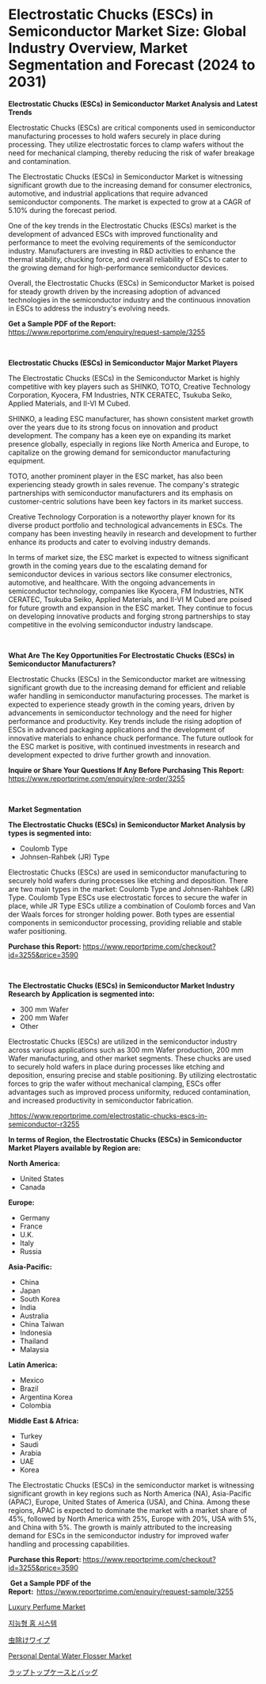 <p><h1>Electrostatic Chucks (ESCs) in Semiconductor Market Size: Global Industry Overview, Market Segmentation and Forecast (2024 to 2031)</h1></p><p><strong>Electrostatic Chucks (ESCs) in Semiconductor Market Analysis and Latest Trends</strong></p>
<p><p>Electrostatic Chucks (ESCs) are critical components used in semiconductor manufacturing processes to hold wafers securely in place during processing. They utilize electrostatic forces to clamp wafers without the need for mechanical clamping, thereby reducing the risk of wafer breakage and contamination.</p><p>The Electrostatic Chucks (ESCs) in Semiconductor Market is witnessing significant growth due to the increasing demand for consumer electronics, automotive, and industrial applications that require advanced semiconductor components. The market is expected to grow at a CAGR of 5.10% during the forecast period.</p><p>One of the key trends in the Electrostatic Chucks (ESCs) market is the development of advanced ESCs with improved functionality and performance to meet the evolving requirements of the semiconductor industry. Manufacturers are investing in R&D activities to enhance the thermal stability, chucking force, and overall reliability of ESCs to cater to the growing demand for high-performance semiconductor devices.</p><p>Overall, the Electrostatic Chucks (ESCs) in Semiconductor Market is poised for steady growth driven by the increasing adoption of advanced technologies in the semiconductor industry and the continuous innovation in ESCs to address the industry's evolving needs.</p></p>
<p><strong>Get a Sample PDF of the Report:&nbsp;</strong> <a href="https://www.reportprime.com/enquiry/request-sample/3255">https://www.reportprime.com/enquiry/request-sample/3255</a></p>
<p>&nbsp;</p>
<p><strong>Electrostatic Chucks (ESCs) in Semiconductor Major Market Players</strong></p>
<p><p>The Electrostatic Chucks (ESCs) in the Semiconductor Market is highly competitive with key players such as SHINKO, TOTO, Creative Technology Corporation, Kyocera, FM Industries, NTK CERATEC, Tsukuba Seiko, Applied Materials, and II-VI M Cubed.</p><p>SHINKO, a leading ESC manufacturer, has shown consistent market growth over the years due to its strong focus on innovation and product development. The company has a keen eye on expanding its market presence globally, especially in regions like North America and Europe, to capitalize on the growing demand for semiconductor manufacturing equipment.</p><p>TOTO, another prominent player in the ESC market, has also been experiencing steady growth in sales revenue. The company's strategic partnerships with semiconductor manufacturers and its emphasis on customer-centric solutions have been key factors in its market success.</p><p>Creative Technology Corporation is a noteworthy player known for its diverse product portfolio and technological advancements in ESCs. The company has been investing heavily in research and development to further enhance its products and cater to evolving industry demands.</p><p>In terms of market size, the ESC market is expected to witness significant growth in the coming years due to the escalating demand for semiconductor devices in various sectors like consumer electronics, automotive, and healthcare. With the ongoing advancements in semiconductor technology, companies like Kyocera, FM Industries, NTK CERATEC, Tsukuba Seiko, Applied Materials, and II-VI M Cubed are poised for future growth and expansion in the ESC market. They continue to focus on developing innovative products and forging strong partnerships to stay competitive in the evolving semiconductor industry landscape.</p></p>
<p>&nbsp;</p>
<p><strong>What Are The Key Opportunities For Electrostatic Chucks (ESCs) in Semiconductor Manufacturers?</strong></p>
<p><p>Electrostatic Chucks (ESCs) in the Semiconductor market are witnessing significant growth due to the increasing demand for efficient and reliable wafer handling in semiconductor manufacturing processes. The market is expected to experience steady growth in the coming years, driven by advancements in semiconductor technology and the need for higher performance and productivity. Key trends include the rising adoption of ESCs in advanced packaging applications and the development of innovative materials to enhance chuck performance. The future outlook for the ESC market is positive, with continued investments in research and development expected to drive further growth and innovation.</p></p>
<p><strong>Inquire or Share Your Questions If Any Before Purchasing This Report:</strong> <a href="https://www.reportprime.com/enquiry/pre-order/3255">https://www.reportprime.com/enquiry/pre-order/3255</a></p>
<p>&nbsp;</p>
<p><strong>Market Segmentation</strong></p>
<p><strong>The Electrostatic Chucks (ESCs) in Semiconductor Market Analysis by types is segmented into:</strong></p>
<p><ul><li>Coulomb Type</li><li>Johnsen-Rahbek (JR) Type</li></ul></p>
<p><p>Electrostatic Chucks (ESCs) are used in semiconductor manufacturing to securely hold wafers during processes like etching and deposition. There are two main types in the market: Coulomb Type and Johnsen-Rahbek (JR) Type. Coulomb Type ESCs use electrostatic forces to secure the wafer in place, while JR Type ESCs utilize a combination of Coulomb forces and Van der Waals forces for stronger holding power. Both types are essential components in semiconductor processing, providing reliable and stable wafer positioning.</p></p>
<p><strong>Purchase this Report:&nbsp;</strong><a href="https://www.reportprime.com/checkout?id=3255&price=3590">https://www.reportprime.com/checkout?id=3255&price=3590</a></p>
<p>&nbsp;</p>
<p><strong>The Electrostatic Chucks (ESCs) in Semiconductor Market Industry Research by Application is segmented into:</strong></p>
<p><ul><li>300 mm Wafer</li><li>200 mm Wafer</li><li>Other</li></ul></p>
<p><p>Electrostatic Chucks (ESCs) are utilized in the semiconductor industry across various applications such as 300 mm Wafer production, 200 mm Wafer manufacturing, and other market segments. These chucks are used to securely hold wafers in place during processes like etching and deposition, ensuring precise and stable positioning. By utilizing electrostatic forces to grip the wafer without mechanical clamping, ESCs offer advantages such as improved process uniformity, reduced contamination, and increased productivity in semiconductor fabrication.</p></p>
<p><a href="https://www.reportprime.com/electrostatic-chucks-escs-in-semiconductor-r3255">&nbsp;https://www.reportprime.com/electrostatic-chucks-escs-in-semiconductor-r3255</a></p>
<p><strong>In terms of Region, the Electrostatic Chucks (ESCs) in Semiconductor Market Players available by Region are:</strong></p>
<p>
    <p> <strong> North America: </strong>
        <ul>
            <li>United States</li>
            <li>Canada</li>
        </ul>
        </p> 
    <p> <strong> Europe: </strong>
        <ul>
            <li>Germany</li>
            <li>France</li>
            <li>U.K.</li>
            <li>Italy</li>
            <li>Russia</li>
        </ul>
        </p> 
    <p> <strong> Asia-Pacific: </strong>
        <ul>
            <li>China</li>
            <li>Japan</li>
            <li>South Korea</li>
            <li>India</li>
            <li>Australia</li>
            <li>China Taiwan</li>
            <li>Indonesia</li>
            <li>Thailand</li>
            <li>Malaysia</li>
        </ul>
        </p> 
    <p> <strong> Latin America: </strong>
        <ul>
            <li>Mexico</li>
            <li>Brazil</li>
            <li>Argentina Korea</li>
            <li>Colombia</li>
        </ul>
        </p> 
    <p> <strong> Middle East & Africa: </strong>
        <ul>
            <li>Turkey</li>
            <li>Saudi</li>
            <li>Arabia</li>
            <li>UAE</li>
            <li>Korea</li>
        </ul>
    </p>
    </p>
<p><p>The Electrostatic Chucks (ESCs) in the semiconductor market is witnessing significant growth in key regions such as North America (NA), Asia-Pacific (APAC), Europe, United States of America (USA), and China. Among these regions, APAC is expected to dominate the market with a market share of 45%, followed by North America with 25%, Europe with 20%, USA with 5%, and China with 5%. The growth is mainly attributed to the increasing demand for ESCs in the semiconductor industry for improved wafer handling and processing capabilities.</p></p>
<p><strong>Purchase this Report: </strong><a href="https://www.reportprime.com/checkout?id=3255&price=3590">https://www.reportprime.com/checkout?id=3255&price=3590</a></p>
<p>&nbsp;<strong>Get a Sample PDF of the Report:&nbsp;&nbsp;</strong><a href="https://www.reportprime.com/enquiry/request-sample/3255">https://www.reportprime.com/enquiry/request-sample/3255</a></p>
<p><strong></strong></p>
<p><p><a href="https://issuu.com/reportprime-2/docs/luxury-perfume-market-size-2030.pptx">Luxury Perfume Market</a></p><p><a href="https://medium.com/@munchkin678568/%EC%A7%80%EB%8A%A5%ED%98%95-%EA%B0%80%EC%A0%95-%EC%8B%9C%EC%8A%A4%ED%85%9C-%EC%8B%9C%EC%9E%A5%EC%9D%80-%EC%8B%9C%EC%9E%A5-%EC%A0%90%EC%9C%A0%EC%9C%A8-%EC%8B%9C%EC%9E%A5-%EB%8F%99%ED%96%A5-%EB%B0%8F-%EC%8B%9C%EC%9E%A5-%EC%84%B1%EC%9E%A5%EC%97%90-%EB%8C%80%ED%95%9C-%EC%A0%95%EB%B3%B4%EB%A5%BC-%EC%A0%9C%EA%B3%B5%ED%95%A9%EB%8B%88%EB%8B%A4-69aff2938270">지능형 홈 시스템</a></p><p><a href="https://github.com/one-cool-chick/Market-Research-Report-List-1/blob/main/972189572866.md">虫除けワイプ</a></p><p><a href="https://issuu.com/reportprime-2/docs/personal-dental-water-flosser-market-size-2030.ppt">Personal Dental Water Flosser Market</a></p><p><a href="https://github.com/luffiazaza/Market-Research-Report-List-1/blob/main/639132472865.md">ラップトップケースとバッグ</a></p></p>